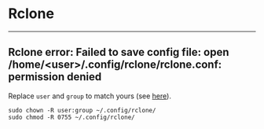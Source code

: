 # Rclone

---

## Rclone error: Failed to save config file: open /home/\<user\>/.config/rclone/rclone.conf: permission denied

Replace `user` and `group` to match yours (see [here](/faq/System#find-your-user-id-uid-and-group-id-gid)).


```
sudo chown -R user:group ~/.config/rclone/
sudo chmod -R 0755 ~/.config/rclone/
```
